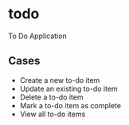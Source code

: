 # todo
To Do Application

## Cases
- Create a new to-do item
- Update an existing to-do item
- Delete a to-do item
- Mark a to-do item as complete
- View all to-do items